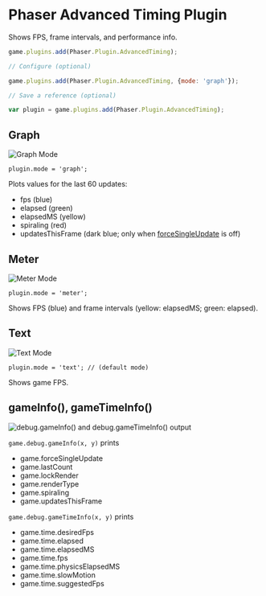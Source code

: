 Phaser Advanced Timing Plugin
=============================

Shows FPS, frame intervals, and performance info.

```javascript
game.plugins.add(Phaser.Plugin.AdvancedTiming);

// Configure (optional)

game.plugins.add(Phaser.Plugin.AdvancedTiming, {mode: 'graph'});

// Save a reference (optional)

var plugin = game.plugins.add(Phaser.Plugin.AdvancedTiming);
```

Graph
-----

![Graph Mode](https://samme.github.io/phaser-plugin-advanced-timing/screenshots/graph.png)

    plugin.mode = 'graph';

Plots values for the last 60 updates:

  - fps              (blue)
  - elapsed          (green)
  - elapsedMS        (yellow)
  - spiraling        (red)
  - updatesThisFrame (dark blue; only when [forceSingleUpdate][1] is off)

Meter
-----

![Meter Mode](https://samme.github.io/phaser-plugin-advanced-timing/screenshots/meter.png)

    plugin.mode = 'meter';

Shows FPS (blue) and frame intervals (yellow: elapsedMS; green: elapsed).

Text
----

![Text Mode](https://samme.github.io/phaser-plugin-advanced-timing/screenshots/text.png)

    plugin.mode = 'text'; // (default mode)

Shows game FPS.

gameInfo(), gameTimeInfo()
--------------------------

![debug.gameInfo() and debug.gameTimeInfo() output](https://samme.github.io/phaser-plugin-advanced-timing/screenshots/debug.png)

`game.debug.gameInfo(x, y)` prints

  - game.forceSingleUpdate
  - game.lastCount
  - game.lockRender
  - game.renderType
  - game.spiraling
  - game.updatesThisFrame

`game.debug.gameTimeInfo(x, y)` prints

  - game.time.desiredFps
  - game.time.elapsed
  - game.time.elapsedMS
  - game.time.fps
  - game.time.physicsElapsedMS
  - game.time.slowMotion
  - game.time.suggestedFps

[1]: http://phaser.io/docs/2.6.2/Phaser.Game.html#forceSingleUpdate
